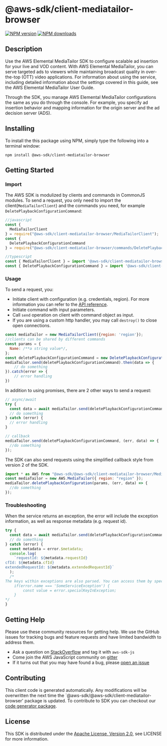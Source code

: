 # @aws-sdk/client-mediatailor-browser

[![NPM version](https://img.shields.io/npm/v/@aws-sdk/client-mediatailor-browser/preview.svg)](https://www.npmjs.com/package/@aws-sdk/client-mediatailor-browser)
[![NPM downloads](https://img.shields.io/npm/dm/@aws-sdk/client-mediatailor-browser.svg)](https://www.npmjs.com/package/@aws-sdk/client-mediatailor-browser)

## Description

<p>Use the AWS Elemental MediaTailor SDK to configure scalable ad insertion for your live and VOD content. With AWS Elemental MediaTailor, you can serve targeted ads to viewers while maintaining broadcast quality in over-the-top (OTT) video applications. For information about using the service, including detailed information about the settings covered in this guide, see the AWS Elemental MediaTailor User Guide.<p>Through the SDK, you manage AWS Elemental MediaTailor configurations the same as you do through the console. For example, you specify ad insertion behavior and mapping information for the origin server and the ad decision server (ADS).</p>

## Installing

To install the this package using NPM, simply type the following into a terminal window:

```
npm install @aws-sdk/client-mediatailor-browser
```

## Getting Started

### Import

The AWS SDK is modulized by clients and commands in CommonJS modules. To send a request, you only need to import the client(`MediaTailorClient`) and the commands you need, for example `DeletePlaybackConfigurationCommand`:

```javascript
//javascript
const {
  MediaTailorClient
} = require("@aws-sdk/client-mediatailor-browser/MediaTailorClient");
const {
  DeletePlaybackConfigurationCommand
} = require("@aws-sdk/client-mediatailor-browser/commands/DeletePlaybackConfigurationCommand");
```

```javascript
//typescript
const { MediaTailorClient } = import '@aws-sdk/client-mediatailor-browser/MediaTailorClient';
const { DeletePlaybackConfigurationCommand } = import '@aws-sdk/client-mediatailor-browser/commands/DeletePlaybackConfigurationCommand';
```

### Usage

To send a request, you:

- Initiate client with configuration (e.g. credentials, region). For more information you can refer to the [API reference][].
- Initiate command with input parameters.
- Call `send` operation on client with command object as input.
- If you are using a custom http handler, you may call `destroy()` to close open connections.

```javascript
const mediaTailor = new MediaTailorClient({region: 'region'});
//clients can be shared by different commands
const params = {
  Name: /**a string value*/,
};
const deletePlaybackConfigurationCommand = new DeletePlaybackConfigurationCommand(params);
mediaTailor.send(deletePlaybackConfigurationCommand).then(data => {
    // do something
}).catch(error => {
    // error handling
})
```

In addition to using promises, there are 2 other ways to send a request:

```javascript
// async/await
try {
  const data = await mediaTailor.send(deletePlaybackConfigurationCommand);
  // do something
} catch (error) {
  // error handling
}
```

```javascript
// callback
mediaTailor.send(deletePlaybackConfigurationCommand, (err, data) => {
  //do something
});
```

The SDK can also send requests using the simplified callback style from version 2 of the SDK.

```javascript
import * as AWS from "@aws-sdk/@aws-sdk/client-mediatailor-browser/MediaTailor";
const mediaTailor = new AWS.MediaTailor({ region: "region" });
mediaTailor.deletePlaybackConfiguration(params, (err, data) => {
  //do something
});
```

### Troubleshooting

When the service returns an exception, the error will include the exception information, as well as response metadata (e.g. request id).

```javascript
try {
  const data = await mediaTailor.send(deletePlaybackConfigurationCommand);
  // do something
} catch (error) {
  const metadata = error.$metadata;
  console.log(
    `requestId: ${metadata.requestId}
cfId: ${metadata.cfId}
extendedRequestId: ${metadata.extendedRequestId}`
  );
  /*
The keys within exceptions are also parsed. You can access them by specifying exception names:
    if(error.name === 'SomeServiceException') {
        const value = error.specialKeyInException;
    }
*/
}
```

## Getting Help

Please use these community resources for getting help. We use the GitHub issues for tracking bugs and feature requests and have limited bandwidth to address them.

- Ask a question on [StackOverflow](https://stackoverflow.com/questions/tagged/aws-sdk-js) and tag it with `aws-sdk-js`
- Come join the AWS JavaScript community on [gitter](https://gitter.im/aws/aws-sdk-js-v3)
- If it turns out that you may have found a bug, please [open an issue](https://github.com/aws/aws-sdk-js-v3/issues)

## Contributing

This client code is generated automatically. Any modifications will be overwritten the next time the `@aws-sdk/@aws-sdk/client-mediatailor-browser' package is updated. To contribute to SDK you can checkout our [code generator package][].

## License

This SDK is distributed under the
[Apache License, Version 2.0](http://www.apache.org/licenses/LICENSE-2.0),
see LICENSE for more information.

[code generator package]: https://github.com/aws/aws-sdk-js-v3/tree/master/packages/service-types-generator
[api reference]: https://docs.aws.amazon.com/AWSJavaScriptSDK/latest/
